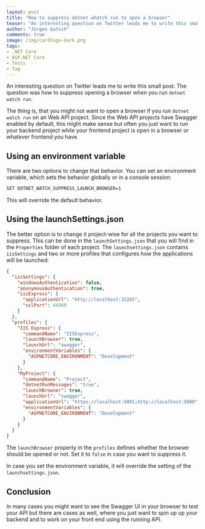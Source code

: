```yaml
---
layout: post
title: "How to suppress dotnet whatch run to open a browser"
teaser: "An interesting question on Twitter leads me to write this small post. The question was how to suppress opening a browser when you run `dotnet watch run` in case you don't need it."
author: "Jürgen Gutsch"
comments: true
image: /img/cardlogo-dark.png
tags: 
- .NET Core
- ASP.NET Core
- Tests
- Tag
---
```


An interesting question on Twitter leads me to write this small post. The question was how to suppress opening a browser when you run `dotnet watch run`.

The thing is, that you might not want to open a browser if you run `dotnet watch run` on an Web API project. Since the Web API projects have Swagger enabled by default, this might make sense but often you just want to run your backend project while your frontend project is open in a browser or whatever frontend you have.

## Using an environment variable

There are two options to change that behavior. You can set an environment variable, which sets the behavior globally or in a console session:

~~~bash
SET DOTNET_WATCH_SUPPRESS_LAUNCH_BROWSER=1
~~~

This will override the default behavior.

## Using the launchSettings.json

The better option is to change it project-wise for all the projects you want to suppress. This can be done in the `launchSettings.json` that you will find in the `Properties` folder of each project. The `launchsettings.json` contains `iisSettings` and two or more profiles that configures how the applications will be launched:

~~~json
{
  "iisSettings": {
    "windowsAuthentication": false,
    "anonymousAuthentication": true,
    "iisExpress": {
      "applicationUrl": "http://localhost:32265",
      "sslPort": 44369
    }
  },
  "profiles": {
    "IIS Express": {
      "commandName": "IISExpress",
      "launchBrowser": true,
      "launchUrl": "swagger",
      "environmentVariables": {
        "ASPNETCORE_ENVIRONMENT": "Development"
      }
    },
    "MyProject": {
      "commandName": "Project",
      "dotnetRunMessages": "true",
      "launchBrowser": true, 
      "launchUrl": "swagger",
      "applicationUrl": "https://localhost:5001;http://localhost:5000",
      "environmentVariables": {
        "ASPNETCORE_ENVIRONMENT": "Development"
      }
    }
  }
}
~~~

The `launchBrowser` property in the `profiles` defines whether the browser should be opened or not. Set it to `false` in case you want to suppress it. 

In case you set the environment variable, it will override the setting of the `launchsettings.json`.

## Conclusion

In many cases you might want to see the Swagger UI in your browser to test your API but there are cases as well, where you just want to spin up up your backend and to work on your front end using the running API.